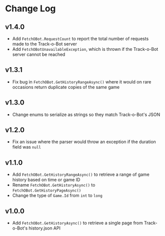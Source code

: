 # Change Log

## v1.4.0
* Add `FetchOBot.RequestCount` to report the total number of requests made to the Track-o-Bot server
* Add `FetchOBotUnavailableException`, which is thrown if the Track-o-Bot server cannot be reached

## v1.3.1
* Fix bug in `FetchOBot.GetHistoryRangeAsync()` where it would on rare occasions return duplicate copies of the same game

## v1.3.0
* Change enums to serialize as strings so they match Track-o-Bot's JSON

## v1.2.0
* Fix an issue where the parser would throw an exception if the duration field was `null`

## v1.1.0
* Add `FetchOBot.GetHistoryRangeAsync()` to retrieve a range of game history based on time or game ID
* Rename `FetchOBot.GetHistoryAsync()` to `FetchOBot.GetHistoryPageAsync()`
* Change the type of `Game.Id` from `int` to `long`

## v1.0.0
* Add `FetchOBot.GetHistoryAsync()` to retrieve a single page from Track-o-Bot's history.json API
